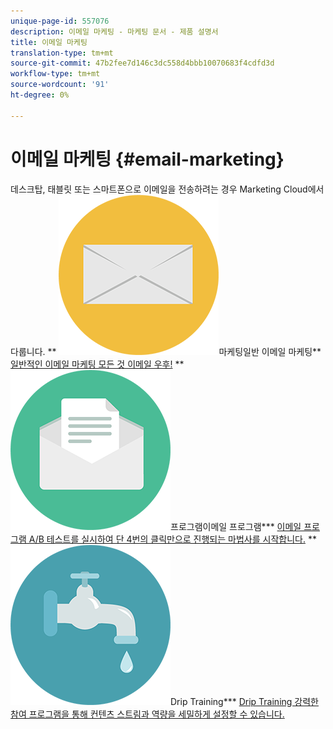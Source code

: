```yaml
---
unique-page-id: 557076
description: 이메일 마케팅 - 마케팅 문서 - 제품 설명서
title: 이메일 마케팅
translation-type: tm+mt
source-git-commit: 47b2fee7d146c3dc558d4bbb10070683f4cdfd3d
workflow-type: tm+mt
source-wordcount: '91'
ht-degree: 0%

---
```



# 이메일 마케팅 {#email-marketing}

데스크탑, 태블릿 또는 스마트폰으로 이메일을 전송하려는 경우 Marketing Cloud에서 다룹니다.
** ![일반 이메일](assets/office-27.png)마케팅일반 이메일 마케팅** [일반적인 이메일 마케팅 모든 것 이메일 우후!](https://docs.marketo.com/display/DOCS/General)     ** ![이메일](assets/chat-messages-10.png)프로그램이메일 프로그램*** [이메일 프로그램 A/B 테스트를 실시하여 단 4번의 클릭만으로 진행되는 마법사를 시작합니다.](https://docs.marketo.com/display/DOCS/Email+Programs)     ** ![Drip](assets/ecology-14.png)Drip Training*** [Drip Training 강력한 참여 프로그램을 통해 컨텐츠 스트림과 역량을 세밀하게 설정할 수 있습니다.](https://docs.marketo.com/display/DOCS/Drip+Nurturing)